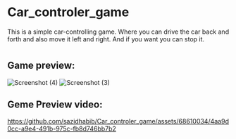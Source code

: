 # Car_controler_game

This is a simple car-controlling game. Where you can drive the car back and forth and also move it left and right. And if you want you can stop it.
#

## Game preview:

![Screenshot (4)](https://github.com/sazidhabib/Car_controler_game/assets/68610034/7151e8c1-913c-4403-b510-d7eebf97e565)
![Screenshot (3)](https://github.com/sazidhabib/Car_controler_game/assets/68610034/d9d6814f-a3d4-49bf-85f8-5869c1d41c4f)





## Geme Preview video:
https://github.com/sazidhabib/Car_controler_game/assets/68610034/4aa9d0cc-a9e4-491b-975c-fb8d746bb7b2


